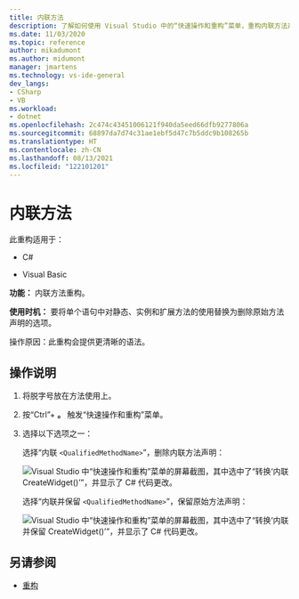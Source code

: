 ```yaml
---
title: 内联方法
description: 了解如何使用 Visual Studio 中的“快速操作和重构”菜单，重构内联方法声明并提供更清晰的语法。
ms.date: 11/03/2020
ms.topic: reference
author: mikadumont
ms.author: midumont
manager: jmartens
ms.technology: vs-ide-general
dev_langs:
- CSharp
- VB
ms.workload:
- dotnet
ms.openlocfilehash: 2c474c43451006121f940da5eed66dfb9277806a
ms.sourcegitcommit: 68897da7d74c31ae1ebf5d47c7b5ddc9b108265b
ms.translationtype: HT
ms.contentlocale: zh-CN
ms.lasthandoff: 08/13/2021
ms.locfileid: "122101201"
---
```

# <a name="inline-method"></a>内联方法

此重构适用于：

- C#

- Visual Basic

**功能：** 内联方法重构。 

**使用时机：** 要将单个语句中对静态、实例和扩展方法的使用替换为删除原始方法声明的选项。

操作原因：此重构会提供更清晰的语法。

## <a name="how-to"></a>操作说明

1. 将脱字号放在方法使用上。

2. 按“Ctrl”+ **。** 触发“快速操作和重构”菜单。

3. 选择以下选项之一： 
    
   选择“内联 `<QualifiedMethodName>`”，删除内联方法声明：

    ![Visual Studio 中“快速操作和重构”菜单的屏幕截图，其中选中了“转换‘内联 CreateWidget()’”，并显示了 C# 代码更改。](media/inline-method-remove-declaration.png)

   选择“内联并保留 `<QualifiedMethodName>`”，保留原始方法声明：

    ![Visual Studio 中“快速操作和重构”菜单的屏幕截图，其中选中了“转换‘内联并保留 CreateWidget()’”，并显示了 C# 代码更改。](media/inline-method-preserve-declaration.png)

## <a name="see-also"></a>另请参阅

- [重构](../refactoring-in-visual-studio.md)
